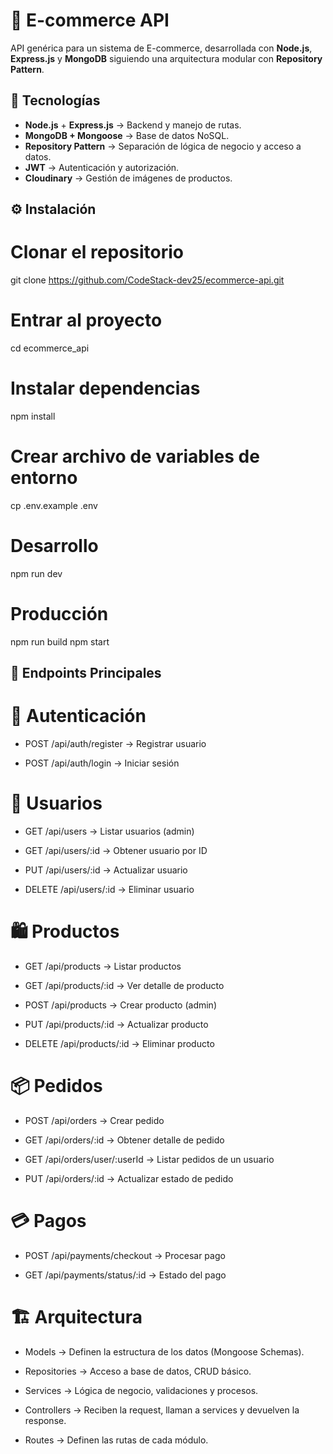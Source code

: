 # 🛒 E-commerce API

API genérica para un sistema de E-commerce, desarrollada con **Node.js**, **Express.js** y **MongoDB** siguiendo una arquitectura modular con **Repository Pattern**.

## 🚀 Tecnologías

- **Node.js** + **Express.js** → Backend y manejo de rutas.
- **MongoDB + Mongoose** → Base de datos NoSQL.
- **Repository Pattern** → Separación de lógica de negocio y acceso a datos.
- **JWT** → Autenticación y autorización.
- **Cloudinary** → Gestión de imágenes de productos.

## ⚙️ Instalación

# Clonar el repositorio
git clone https://github.com/CodeStack-dev25/ecommerce-api.git

# Entrar al proyecto
cd ecommerce_api

# Instalar dependencias
npm install

# Crear archivo de variables de entorno
cp .env.example .env

# Desarrollo
npm run dev

# Producción
npm run build
npm start

## 📌 Endpoints Principales

# 🔐 Autenticación

- POST /api/auth/register → Registrar usuario

- POST /api/auth/login → Iniciar sesión

# 👤 Usuarios

- GET /api/users → Listar usuarios (admin)

- GET /api/users/:id → Obtener usuario por ID

- PUT /api/users/:id → Actualizar usuario

- DELETE /api/users/:id → Eliminar usuario

# 🛍️ Productos

- GET /api/products → Listar productos

- GET /api/products/:id → Ver detalle de producto

- POST /api/products → Crear producto (admin)

- PUT /api/products/:id → Actualizar producto

- DELETE /api/products/:id → Eliminar producto

# 📦 Pedidos

- POST /api/orders → Crear pedido

- GET /api/orders/:id → Obtener detalle de pedido

- GET /api/orders/user/:userId → Listar pedidos de un usuario

- PUT /api/orders/:id → Actualizar estado de pedido

# 💳 Pagos

- POST /api/payments/checkout → Procesar pago

- GET /api/payments/status/:id → Estado del pago

 # 🏗️ Arquitectura

- Models → Definen la estructura de los datos (Mongoose Schemas).

- Repositories → Acceso a base de datos, CRUD básico.

- Services → Lógica de negocio, validaciones y procesos.

- Controllers → Reciben la request, llaman a services y devuelven la response.

- Routes → Definen las rutas de cada módulo.